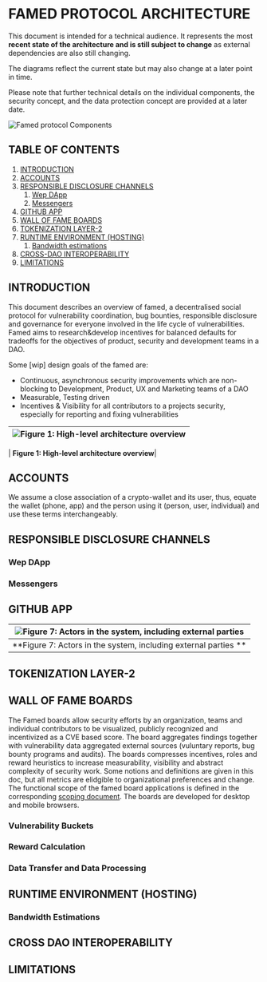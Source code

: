 # FAMED PROTOCOL ARCHITECTURE

This document is intended for a technical audience. It represents the most **recent state of the architecture and is still subject to change** as external dependencies are also still changing.

The diagrams  reflect the current state but may also change at a later point in time. 

Please note that further technical details on the individual components, the security concept, and the data protection concept are provided at a later date.

![Famed protocol Components](images/solution_architecture/Components.png "Famed protocol Components")

## TABLE OF CONTENTS

1. [INTRODUCTION](#introduction)
2. [ACCOUNTS](#accounts)
3. [RESPONSIBLE DISCLOSURE CHANNELS](#responsible-disclosure-channels)
   1. [Wep DApp](#web-dapp)
   2. [Messengers ](#messengers)  
5. [GITHUB APP](#github-app)
6. [WALL OF FAME BOARDS](#wall-of-fame-boards)
7. [TOKENIZATION LAYER-2](#tokenization-layer-2)
8. [RUNTIME ENVIRONMENT (HOSTING)](#runtime-environment-hosting)
   1. [Bandwidth estimations](#bandwidth-estimations)
9. [CROSS-DAO INTEROPERABILITY](#cross-dao-interoperability)
10. [LIMITATIONS](#limitations)

## INTRODUCTION

This document describes an overview of famed, a decentralised social protocol for vulnerability coordination, bug bounties, responsible disclosure and governance for everyone involved in the life cycle of vulnerabilities. Famed aims to research&develop incentives for balanced defaults for tradeoffs for the objectives of product, security and development teams in a DAO.


Some [wip] design goals of the famed are:

- Continuous, asynchronous security improvements which are non-blocking to Development, Product, UX and Marketing teams of a DAO 
- Measurable, Testing driven 
- Incentives & Visibility for all contributors to a projects security, especially for reporting and fixing vulnerabilities


| ![Figure 1: High-level architecture overview](images/protocol_architecture/high_level_architecture.svg "Figure 1: High-level architecture overview") |
|:--:|

| **Figure 1: High-level architecture overview**|

## ACCOUNTS

We assume a close association of a crypto-wallet and its user, thus, equate the wallet (phone, app) and the person using it (person, user, individual) and use these terms interchangeably.

<!--  Loopring: Metamask, Wallet connect -->


## RESPONSIBLE DISCLOSURE CHANNELS

### Wep DApp

### Messengers 

## GITHUB APP

| ![Figure 7: Actors in the system, including external parties ](images/protocol_architecture/actors_in_the_system.svg "Figure 7: Actors in the system, including external parties ") |
|:--:|
| **Figure 7: Actors in the system, including external parties **|

## TOKENIZATION LAYER-2

<!--  Loopring -->

## WALL OF FAME BOARDS

The Famed boards allow security efforts by an organization, teams and individual contributors to be visualized, publicly recognized and incentivized as a CVE based score. The board aggregates findings together with vulnerability data aggregated external sources (vuluntary reports, bug bounty programs and audits). 
The boards compresses incentives, roles and reward heuristics to increase measurability, visibility and abstract complexity of security work. Some notions and definitions are given in this doc, but all metrics are elidgible to organizational preferences and change.
The functional scope of the famed board applications is defined in the corresponding [scoping document](scoping_document.md). The boards are developed for desktop and mobile browsers. 

### Vulnerability Buckets

### Reward Calculation

### Data Transfer and Data Processing

## RUNTIME ENVIRONMENT (HOSTING)

### Bandwidth Estimations

## CROSS DAO INTEROPERABILITY

## LIMITATIONS

